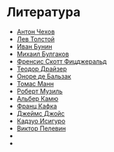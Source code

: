 # Литература

- [Антон Чехов](https://www.litres.ru/anton-chehov/)
- [Лев Толстой](https://www.litres.ru/lev-tolstoy/)
- [Иван Бунин](https://www.litres.ru/ivan-bunin/)
- [Михаил Булгаков](https://www.litres.ru/mihail-bulgakov/)
- [Френсис Скотт Фицджеральд](https://www.litres.ru/frensis-skott-ficdzherald/)
- [Теодор Драйзер](https://www.litres.ru/teodor-drayzer/)
- [Оноре де Бальзак](https://www.litres.ru/onore-balzak/)
- [Томас Манн](https://www.litres.ru/tomas-mann/)
- [Роберт Музиль](https://ru.wikipedia.org/wiki/Музиль,_Роберт)
- [Альбер Камю](https://www.litres.ru/alber-kamu/)
- [Франц Кафка](https://www.litres.ru/franc-kafka/)
- [Джеймс Джойс](https://www.litres.ru/dzheyms-dzhoys/)
- [Кадзуо Исигуро](https://www.litres.ru/kadzuo-isiguro/)
- [Виктор Пелевин](https://www.litres.ru/viktor-pelevin/)
- []()
- []()
